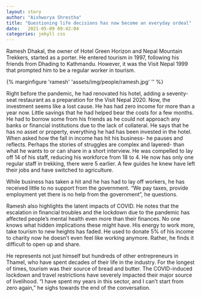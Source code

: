 ```yaml
---
layout: story
author: "Aishworya Shrestha"
title: "Questioning life decisions has now become an everyday ordeal"
date:   2021-05-09 09:42:04
categories: jekyll css
---
```



Ramesh Dhakal, the owner of Hotel Green Horizon and Nepal Mountain Trekkers, started as a porter. He entered tourism in 1997, following his friends from Dhading to Kathmandu. However, it was the Visit Nepal 1999 that prompted him to be a regular worker in tourism.

{% marginfigure 'ramesh' 'assets/img/people/ramesh.jpg' '' %}

Right before the pandemic, he had renovated his hotel, adding a seventy-seat restaurant as a preparation for the Visit Nepal 2020. Now, the investment seems like a lost cause. He has had zero income for more than a year now. Little savings that he had helped bear the costs for a few months. He had to borrow some from his friends as he could not approach any banks or financial institutions due to the lack of collateral. He says that he has no asset or property, everything he had has been invested in the hotel.  When asked how the fall in income has hit his business- he pauses and reflects. Perhaps the stories of struggles are complex and layered- than what he wants to or can share in a short interview. He was compelled to lay off 14 of his staff, reducing his workforce from 18 to 4. He now has only one regular staff in trekking, there were 5 earlier. A few guides he knew have left their jobs and have switched to agriculture.

While business has taken a hit and he has had to lay off workers, he has received little to no support from the government. “We pay taxes, provide employment yet there is no help from the government”, he questions. 

Ramesh also highlights the latent impacts of COVID. He notes that the escalation in financial troubles and the lockdown due to the pandemic has affected people’s mental health even more than their finances. No one knows what hidden implications these might have. His energy to work more, take tourism to new heights has faded. He used to donate 5% of his income to charity now he doesn’t even feel like working anymore. Rather, he finds it difficult to open up and share.

He represents not just himself but hundreds of other entrepreneurs in Thamel, who have spent decades of their life in the industry. For the longest of times, tourism was their source of bread and butter. The COVID-induced lockdown and travel restrictions have severely impacted their major source of livelihood. “I have spent my years in this sector, and I can’t start from zero again,” he sighs towards the end of the conversation.